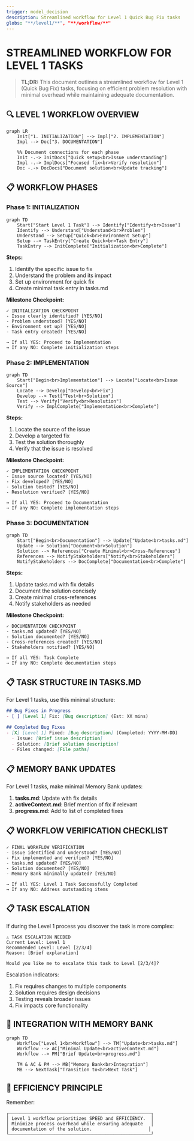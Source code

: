 ```yaml
---
trigger: model_decision
description: Streamlined workflow for Level 1 Quick Bug Fix tasks
globs: "**/level1/**", "**/workflow/**"
---
```

# STREAMLINED WORKFLOW FOR LEVEL 1 TASKS

> **TL;DR:** This document outlines a streamlined workflow for Level 1 (Quick Bug Fix) tasks, focusing on efficient problem resolution with minimal overhead while maintaining adequate documentation.

## 🔍 LEVEL 1 WORKFLOW OVERVIEW

```mermaid
graph LR
    Init["1. INITIALIZATION"] --> Impl["2. IMPLEMENTATION"]
    Impl --> Doc["3. DOCUMENTATION"]
    
    %% Document connections for each phase
    Init -.-> InitDocs["Quick setup<br>Issue understanding"]
    Impl -.-> ImplDocs["Focused fix<br>Verify resolution"]
    Doc -.-> DocDocs["Document solution<br>Update tracking"]
```

## 📋 WORKFLOW PHASES

### Phase 1: INITIALIZATION

```mermaid
graph TD
    Start["Start Level 1 Task"] --> Identify["Identify<br>Issue"]
    Identify --> Understand["Understand<br>Problem"]
    Understand --> Setup["Quick<br>Environment Setup"]
    Setup --> TaskEntry["Create Quick<br>Task Entry"]
    TaskEntry --> InitComplete["Initialization<br>Complete"]
```

**Steps:**
1. Identify the specific issue to fix
2. Understand the problem and its impact
3. Set up environment for quick fix
4. Create minimal task entry in tasks.md

**Milestone Checkpoint:**
```
✓ INITIALIZATION CHECKPOINT
- Issue clearly identified? [YES/NO]
- Problem understood? [YES/NO]
- Environment set up? [YES/NO]
- Task entry created? [YES/NO]

→ If all YES: Proceed to Implementation
→ If any NO: Complete initialization steps
```

### Phase 2: IMPLEMENTATION

```mermaid
graph TD
    Start["Begin<br>Implementation"] --> Locate["Locate<br>Issue Source"]
    Locate --> Develop["Develop<br>Fix"]
    Develop --> Test["Test<br>Solution"]
    Test --> Verify["Verify<br>Resolution"]
    Verify --> ImplComplete["Implementation<br>Complete"]
```

**Steps:**
1. Locate the source of the issue
2. Develop a targeted fix
3. Test the solution thoroughly
4. Verify that the issue is resolved

**Milestone Checkpoint:**
```
✓ IMPLEMENTATION CHECKPOINT
- Issue source located? [YES/NO]
- Fix developed? [YES/NO]
- Solution tested? [YES/NO]
- Resolution verified? [YES/NO]

→ If all YES: Proceed to Documentation
→ If any NO: Complete implementation steps
```

### Phase 3: DOCUMENTATION

```mermaid
graph TD
    Start["Begin<br>Documentation"] --> Update["Update<br>tasks.md"]
    Update --> Solution["Document<br>Solution"]
    Solution --> References["Create Minimal<br>Cross-References"]
    References --> NotifyStakeholders["Notify<br>Stakeholders"]
    NotifyStakeholders --> DocComplete["Documentation<br>Complete"]
```

**Steps:**
1. Update tasks.md with fix details
2. Document the solution concisely
3. Create minimal cross-references
4. Notify stakeholders as needed

**Milestone Checkpoint:**
```
✓ DOCUMENTATION CHECKPOINT
- tasks.md updated? [YES/NO]
- Solution documented? [YES/NO]
- Cross-references created? [YES/NO]
- Stakeholders notified? [YES/NO]

→ If all YES: Task Complete
→ If any NO: Complete documentation steps
```

## 📋 TASK STRUCTURE IN TASKS.MD

For Level 1 tasks, use this minimal structure:

```markdown
## Bug Fixes in Progress
- [ ] [Level 1] Fix: [Bug description] (Est: XX mins)

## Completed Bug Fixes
- [X] [Level 1] Fixed: [Bug description] (Completed: YYYY-MM-DD)
  - Issue: [Brief issue description]
  - Solution: [Brief solution description]
  - Files changed: [File paths]
```

## 📋 MEMORY BANK UPDATES

For Level 1 tasks, make minimal Memory Bank updates:

1. **tasks.md**: Update with fix details
2. **activeContext.md**: Brief mention of fix if relevant
3. **progress.md**: Add to list of completed fixes

## 📋 WORKFLOW VERIFICATION CHECKLIST

```
✓ FINAL WORKFLOW VERIFICATION
- Issue identified and understood? [YES/NO]
- Fix implemented and verified? [YES/NO]
- tasks.md updated? [YES/NO]
- Solution documented? [YES/NO]
- Memory Bank minimally updated? [YES/NO]

→ If all YES: Level 1 Task Successfully Completed
→ If any NO: Address outstanding items
```

## 📋 TASK ESCALATION

If during the Level 1 process you discover the task is more complex:

```
⚠️ TASK ESCALATION NEEDED
Current Level: Level 1
Recommended Level: Level [2/3/4]
Reason: [Brief explanation]

Would you like me to escalate this task to Level [2/3/4]?
```

Escalation indicators:
1. Fix requires changes to multiple components
2. Solution requires design decisions
3. Testing reveals broader issues
4. Fix impacts core functionality

## 🔄 INTEGRATION WITH MEMORY BANK

```mermaid
graph TD
    Workflow["Level 1<br>Workflow"] --> TM["Update<br>tasks.md"]
    Workflow --> AC["Minimal Update<br>activeContext.md"]
    Workflow --> PM["Brief Update<br>progress.md"]
    
    TM & AC & PM --> MB["Memory Bank<br>Integration"]
    MB --> NextTask["Transition to<br>Next Task"]
```

## 🚨 EFFICIENCY PRINCIPLE

Remember:

```
┌─────────────────────────────────────────────────────┐
│ Level 1 workflow prioritizes SPEED and EFFICIENCY.  │
│ Minimize process overhead while ensuring adequate   │
│ documentation of the solution.                     │
└─────────────────────────────────────────────────────┘
``` 